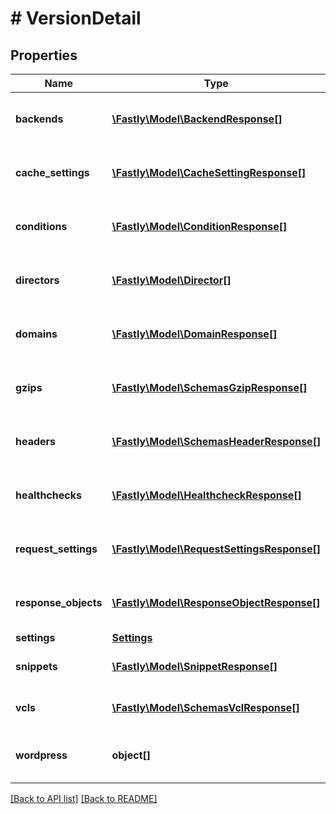 # # VersionDetail

## Properties

Name | Type | Description | Notes
------------ | ------------- | ------------- | -------------
**backends** | [**\Fastly\Model\BackendResponse[]**](BackendResponse.md) | List of backends associated to this service. | [optional]
**cache_settings** | [**\Fastly\Model\CacheSettingResponse[]**](CacheSettingResponse.md) | List of cache settings associated to this service. | [optional]
**conditions** | [**\Fastly\Model\ConditionResponse[]**](ConditionResponse.md) | List of conditions associated to this service. | [optional]
**directors** | [**\Fastly\Model\Director[]**](Director.md) | List of directors associated to this service. | [optional]
**domains** | [**\Fastly\Model\DomainResponse[]**](DomainResponse.md) | List of domains associated to this service. | [optional]
**gzips** | [**\Fastly\Model\SchemasGzipResponse[]**](SchemasGzipResponse.md) | List of gzip rules associated to this service. | [optional]
**headers** | [**\Fastly\Model\SchemasHeaderResponse[]**](SchemasHeaderResponse.md) | List of headers associated to this service. | [optional]
**healthchecks** | [**\Fastly\Model\HealthcheckResponse[]**](HealthcheckResponse.md) | List of healthchecks associated to this service. | [optional]
**request_settings** | [**\Fastly\Model\RequestSettingsResponse[]**](RequestSettingsResponse.md) | List of request settings for this service. | [optional]
**response_objects** | [**\Fastly\Model\ResponseObjectResponse[]**](ResponseObjectResponse.md) | List of response objects for this service. | [optional]
**settings** | [**Settings**](Settings.md) |  | [optional]
**snippets** | [**\Fastly\Model\SnippetResponse[]**](SnippetResponse.md) | List of VCL snippets for this service. | [optional]
**vcls** | [**\Fastly\Model\SchemasVclResponse[]**](SchemasVclResponse.md) | List of VCL files for this service. | [optional]
**wordpress** | **object[]** | A list of Wordpress rules with this service. | [optional]

[[Back to API list]](../../README.md#endpoints) [[Back to README]](../../README.md)
